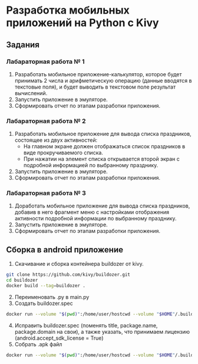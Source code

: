 # Разработка мобильных приложений на Python с Kivy

## Задания

### Лабараторная работа № 1
1. Разработать мобильное приложение-калькулятор, которое будет принимать 2 числа и арифметическую операцию (данные вводятся в текстовые поля), и будет выводить в текстовом поле результат вычислений.
2. Запустить приложение в эмуляторе.
3. Сформировать отчет по этапам разработки приложения.

### Лабараторная работа № 2
1. Разработать мобильное приложение для вывода списка праздников, состоящее из двух активностей:
    - На главном экране должен отображаться список праздников в виде прокручиваемого списка.
    - При нажатии на элемент списка открывается второй экран с подробной информацией по выбранному празднику.
2. Запустить приложение в эмуляторе.
3. Сформировать отчет по этапам разработки приложения.

### Лабараторная работа № 3
1. Доработать мобильное приложение для вывода списка праздников, добавив в него фрагмент меню с настройками отображения активности подробной информации по выбранному празднику.
2. Запустить приложение в эмуляторе.
3. Сформировать отчет по этапам разработки приложения.

## Сборка в android приложение
1. Скачивание и сборка контейнера buildozer от kivy.
```bash
git clone https://github.com/kivy/buildozer.git 
cd buildozer
docker build --tag=buildozer .
```
2. Переименовать .py в main.py
3. Создать buildozer.spec
```bash
docker run --volume "$(pwd)":/home/user/hostcwd --volume "$HOME"/.buildozer:/home/user/.buildozer  buildozer init
```
4. Исправить buildozer.spec (поменять title, package.name, package.domain на свои), а также указать, что принимаем лицензию (android.accept_sdk_license = True)
5. Собрать .apk файл
```bash
docker run --volume "$(pwd)":/home/user/hostcwd --volume "$HOME"/.buildozer:/home/user/.buildozer  buildozer android debug
```
